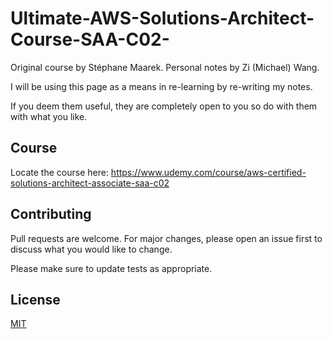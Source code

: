 # Ultimate-AWS-Solutions-Architect-Course-SAA-C02-

Original course by Stéphane Maarek. Personal notes by Zi (Michael) Wang. 

I will be using this page as a means in re-learning by re-writing my notes.

If you deem them useful, they are completely open to you so do with them with what you like.

## Course

Locate the course here: https://www.udemy.com/course/aws-certified-solutions-architect-associate-saa-c02

## Contributing
Pull requests are welcome. For major changes, please open an issue first to discuss what you would like to change.

Please make sure to update tests as appropriate.

## License
[MIT](https://choosealicense.com/licenses/mit/)
